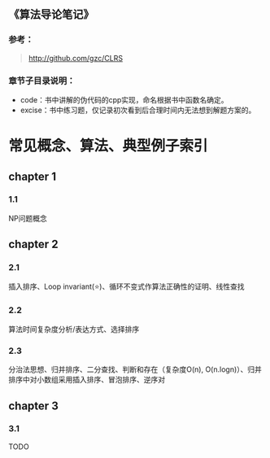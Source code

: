 ## 《算法导论笔记》

### 参考：
> http://github.com/gzc/CLRS


### 章节子目录说明：
- code：书中讲解的伪代码的cpp实现，命名根据书中函数名确定。
- excise：书中练习题，仅记录初次看到后合理时间内无法想到解题方案的。

# 常见概念、算法、典型例子索引
## chapter 1
### 1.1
NP问题概念
## chapter 2
### 2.1
插入排序、Loop invariant(⭐)、循环不变式作算法正确性的证明、线性查找
### 2.2
算法时间复杂度分析/表达方式、选择排序
### 2.3
分治法思想、归并排序、二分查找、判断和存在（复杂度O(n), O(n.logn)）、归并排序中对小数组采用插入排序、冒泡排序、逆序对
## chapter 3
### 3.1
TODO